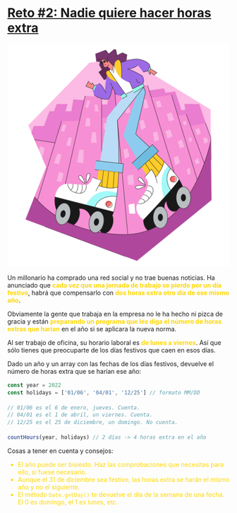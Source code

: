 # [Reto #2: Nadie quiere hacer horas extra](https://adventjs.dev/es/challenges/2022/2)
![Reto #2](../../assets/02.svg)

Un millonario ha comprado una red social y no trae buenas noticias. Ha anunciado que <strong style="color: gold">cada vez que una jornada de trabajo se pierde por un día festivo</strong>, habrá que compensarlo con <strong style="color: gold">dos horas extra otro día de ese mismo año</strong>.

Obviamente la gente que trabaja en la empresa no le ha hecho ni pizca de gracia y están <strong style="color: gold">preparando un programa que les diga el número de horas extras que harían</strong> en el año si se aplicara la nueva norma.

Al ser trabajo de oficina, su horario laboral es <strong style="color: gold">de lunes a viernes</strong>. Así que sólo tienes que preocuparte de los días festivos que caen en esos días.

Dado un año y un array con las fechas de los días festivos, devuelve el número de horas extra que se harían ese año:

```javascript
const year = 2022
const holidays = ['01/06', '04/01', '12/25'] // formato MM/DD

// 01/06 es el 6 de enero, jueves. Cuenta.
// 04/01 es el 1 de abril, un viernes. Cuenta.
// 12/25 es el 25 de diciembre, un domingo. No cuenta.

countHours(year, holidays) // 2 días -> 4 horas extra en el año
```

Cosas a tener en cuenta y consejos:

<ul style="color: gold">
    <li>El año puede ser bisiesto. Haz las comprobaciones que necesitas para ello, si fuese necesario.</li>
    <li>Aunque el 31 de diciembre sea festivo, las horas extra se harán el mismo año y no el siguiente.</li>
    <li>El método <code>Date.getDay()</code> te devuelve el día de la semana de una fecha. El 0 es domingo, el 1 es lunes, etc.</li>
</ul>